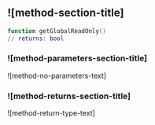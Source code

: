 ## ![method-section-title]


```lua
function getGlobalReadOnly()
// returns: bool
```


### ![method-parameters-section-title]

![method-no-parameters-text]

### ![method-returns-section-title]

![method-return-type-text]

